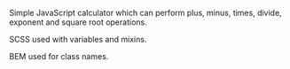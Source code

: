 Simple JavaScript calculator which can perform plus, minus, times, divide, exponent and square root operations.

SCSS used with variables and mixins.

BEM used for class names.
